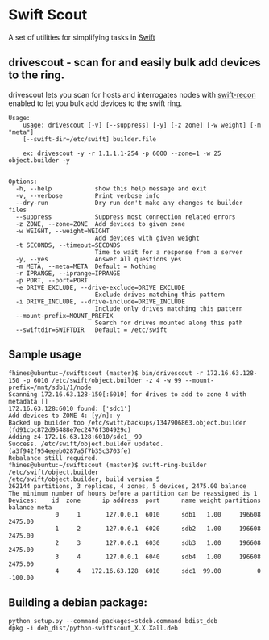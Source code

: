 Swift Scout
===========

A set of utilities for simplifying tasks in [Swift](http://github.com/openstack/swift)

## drivescout - scan for and easily bulk add devices to the ring.

drivescout lets you scan for hosts and interrogates nodes with [swift-recon](http://docs.openstack.org/developer/swift/admin_guide.html#cluster-telemetry-and-monitoring) enabled to let you bulk add devices to the swift ring.

    Usage: 
        usage: drivescout [-v] [--suppress] [-y] [-z zone] [-w weight] [-m "meta"]
        [--swift-dir=/etc/swift] builder.file

        ex: drivescout -y -r 1.1.1.1-254 -p 6000 --zone=1 -w 25 object.builder -y
        

    Options:
      -h, --help            show this help message and exit
      -v, --verbose         Print verbose info
      --dry-run             Dry run don't make any changes to builder files
      --suppress            Suppress most connection related errors
      -z ZONE, --zone=ZONE  Add devices to given zone
      -w WEIGHT, --weight=WEIGHT
                            Add devices with given weight
      -t SECONDS, --timeout=SECONDS
                            Time to wait for a response from a server
      -y, --yes             Answer all questions yes
      -m META, --meta=META  Default = Nothing
      -r IPRANGE, --iprange=IPRANGE
      -p PORT, --port=PORT  
      -e DRIVE_EXCLUDE, --drive-exclude=DRIVE_EXCLUDE
                            Exclude drives matching this pattern
      -i DRIVE_INCLUDE, --drive-include=DRIVE_INCLUDE
                            Include only drives matching this pattern
      --mount-prefix=MOUNT_PREFIX
                            Search for drives mounted along this path
      --swiftdir=SWIFTDIR   Default = /etc/swift


## Sample usage

    fhines@ubuntu:~/swiftscout (master)$ bin/drivescout -r 172.16.63.128-150 -p 6010 /etc/swift/object.builder -z 4 -w 99 --mount-prefix=/mnt/sdb1/1/node
    Scanning 172.16.63.128-150[:6010] for drives to add to zone 4 with metadata []
    172.16.63.128:6010 found: ['sdc1']
    Add devices to ZONE 4: [y/n]: y
    Backed up builder too /etc/swift/backups/1347906863.object.builder (fd91cbc872d95488e7ec2476f304929c)
    Adding z4-172.16.63.128:6010/sdc1_ 99
    Success. /etc/swift/object.builder updated. (a3f942f954eeeb0287a5f7b35c3703fe)
    Rebalance still required.
    fhines@ubuntu:~/swiftscout (master)$ swift-ring-builder /etc/swift/object.builder 
    /etc/swift/object.builder, build version 5
    262144 partitions, 3 replicas, 4 zones, 5 devices, 2475.00 balance
    The minimum number of hours before a partition can be reassigned is 1
    Devices:    id  zone      ip address  port      name weight partitions balance meta
                 0     1       127.0.0.1  6010      sdb1   1.00     196608 2475.00 
                 1     2       127.0.0.1  6020      sdb2   1.00     196608 2475.00 
                 2     3       127.0.0.1  6030      sdb3   1.00     196608 2475.00 
                 3     4       127.0.0.1  6040      sdb4   1.00     196608 2475.00 
                 4     4   172.16.63.128  6010      sdc1  99.00          0 -100.00 

## Building a debian package:

    python setup.py --command-packages=stdeb.command bdist_deb
    dpkg -i deb_dist/python-swiftscout_X.X.Xall.deb
